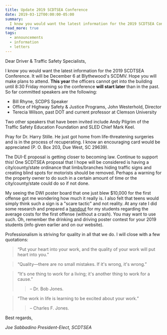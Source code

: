 ```yaml
---
title: Update 2019 SCDTSEA Conference
date: 2019-03-12T00:00:00-05:00
summary:
  I know you would want the latest information for the 2019 SCDTSEA Conference. It will be December 6 at Blythewood's SCDMV. Hope you will make plans to attend. This year the...
read_more: true
tags:
  - announcements
  - information
  - letters
---
```

Dear Driver & Traffic Safety Specialists,

I know you would want the latest information for the 2019 SCDTSEA Conference. It will be December 6 at Blythewood's SCDMV. Hope you will make plans to attend. **This year** the officers cannot get into the building until 8:30 Friday morning so the conference **will start later** than in the past. So far committed speakers are the following:

* Bill Rhyne, SCDPS Speaker
* Office of Highway Safety & Justice Programs, John Westerhold, Director
* Terecia Wilson, past DOT and current professor at Clemson University

Two other speakers that have been invited include Andy Pilgrim of the Traffic Safety Education Foundation and SLED Chief Mark Keel.

Pray for Dr. Harry Stille. He just got home from life-threatening surgeries and is in the process of recuperating. I know an encouraging card would be appreciated (P. O. Box 203, Due West, SC 29639).

The DUI-E proposal is getting closer to becoming law. Continue to support this! One SCDTSEA proposal that I hope will be considered is having a city/county/state ordinance that limbs/branches hiding traffic signs and creating blind spots for motorists should be removed. Perhaps a warning for the property owner to do such in a certain amount of time or the city/county/state could do so if not done.

My seeing the DWI poster board that one just blew $10,000 for the first offense got me wondering how much it really is. I also felt that teens would simply think such a sign is a "scare tactic" and not reality. At any rate I did some research and prepared a [handout](/static/img/pdf/bac_expense_chart.pdf) for my students regarding the average costs for the first offense (without a crash). You may want to use such. Oh, remember the drinking and driving poster contest for your 2019 students (info given earlier and on our website).

Professionalism is striving for quality in all that we do.  I will close with a few quotations:

> &ldquo;Put your heart into your work, and the quality of your work will put heart into you.&rdquo;

> &ldquo;Quality&mdash;there are no small mistakes. If it's wrong, it's wrong.&rdquo;

> &ldquo;It's one thing to work for a living; it's another thing to work for a cause.&rdquo;
> > &ndash; Dr. Bob Jones.

> &ldquo;The work in life is learning to be excited about your work.&rdquo;
> > &ndash; Charles F. Jones.

Best regards,

*Joe Sabbadino*
*President-Elect, SCDTSEA*
